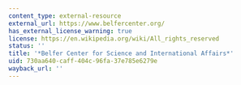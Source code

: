 ```yaml
---
content_type: external-resource
external_url: https://www.belfercenter.org/
has_external_license_warning: true
license: https://en.wikipedia.org/wiki/All_rights_reserved
status: ''
title: '*Belfer Center for Science and International Affairs*'
uid: 730aa640-caff-404c-96fa-37e785e6279e
wayback_url: ''
---
```


